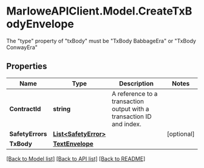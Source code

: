 # MarloweAPIClient.Model.CreateTxBodyEnvelope
The \"type\" property of \"txBody\" must be \"TxBody BabbageEra\" or \"TxBody ConwayEra\"

## Properties

Name | Type | Description | Notes
------------ | ------------- | ------------- | -------------
**ContractId** | **string** | A reference to a transaction output with a transaction ID and index. | 
**SafetyErrors** | [**List&lt;SafetyError&gt;**](SafetyError.md) |  | [optional] 
**TxBody** | [**TextEnvelope**](TextEnvelope.md) |  | 

[[Back to Model list]](../README.md#documentation-for-models) [[Back to API list]](../README.md#documentation-for-api-endpoints) [[Back to README]](../README.md)


